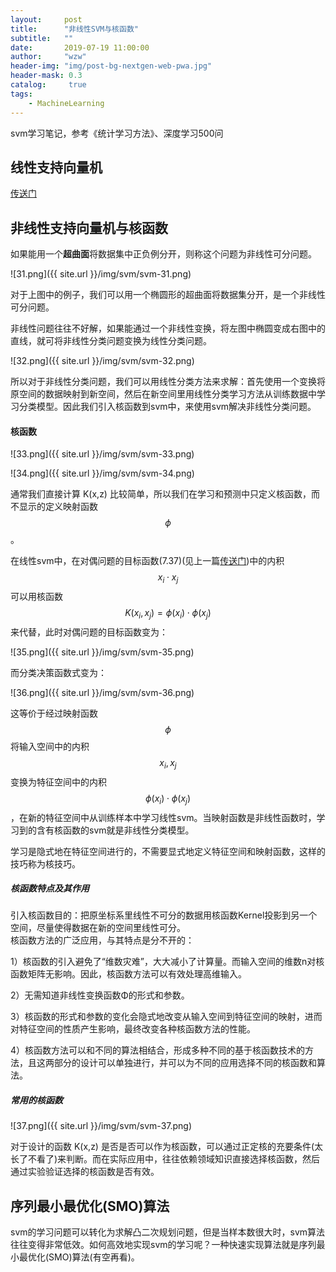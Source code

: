 ```yaml
---
layout:     post
title:      "非线性SVM与核函数"
subtitle:   ""
date:       2019-07-19 11:00:00
author:     "wzw"
header-img: "img/post-bg-nextgen-web-pwa.jpg"
header-mask: 0.3
catalog:     true
tags:
    - MachineLearning
---
```

<script type="text/javascript" async src="https://cdn.mathjax.org/mathjax/latest/MathJax.js?config=TeX-MML-AM_CHTML"> </script>

svm学习笔记，参考《统计学习方法》、深度学习500问

## 线性支持向量机

[传送门][线性svm]

## 非线性支持向量机与核函数

如果能用一个**超曲面**将数据集中正负例分开，则称这个问题为非线性可分问题。

![31.png]({{ site.url }}/img/svm/svm-31.png)

对于上图中的例子，我们可以用一个椭圆形的超曲面将数据集分开，是一个非线性可分问题。

非线性问题往往不好解，如果能通过一个非线性变换，将左图中椭圆变成右图中的直线，就可将非线性分类问题变换为线性分类问题。

![32.png]({{ site.url }}/img/svm/svm-32.png)

所以对于非线性分类问题，我们可以用线性分类方法来求解：首先使用一个变换将原空间的数据映射到新空间，然后在新空间里用线性分类学习方法从训练数据中学习分类模型。因此我们引入核函数到svm中，来使用svm解决非线性分类问题。

#### 核函数

![33.png]({{ site.url }}/img/svm/svm-33.png)

![34.png]({{ site.url }}/img/svm/svm-34.png)

通常我们直接计算 K(x,z) 比较简单，所以我们在学习和预测中只定义核函数，而不显示的定义映射函数
$$
\phi
$$
。

在线性svm中，在对偶问题的目标函数(7.37)(见上一篇[传送门][线性svm])中的内积
$$
x_i\cdot x_j
$$
可以用核函数
$$
K(x_i,x_j)=\phi(x_i)\cdot\phi(x_j)
$$
来代替，此时对偶问题的目标函数变为：

![35.png]({{ site.url }}/img/svm/svm-35.png)

而分类决策函数式变为：

![36.png]({{ site.url }}/img/svm/svm-36.png)

这等价于经过映射函数
$$
\phi
$$
将输入空间中的内积
$$
x_i,x_j
$$
变换为特征空间中的内积
$$
\phi(x_i)\cdot\phi(x_j)
$$
，在新的特征空间中从训练样本中学习线性svm。当映射函数是非线性函数时，学习到的含有核函数的svm就是非线性分类模型。

学习是隐式地在特征空间进行的，不需要显式地定义特征空间和映射函数，这样的技巧称为核技巧。

##### 核函数特点及其作用

​	引入核函数目的：把原坐标系里线性不可分的数据用核函数Kernel投影到另一个空间，尽量使得数据在新的空间里线性可分。  
​	核函数方法的广泛应用，与其特点是分不开的：  

1）核函数的引入避免了“维数灾难”，大大减小了计算量。而输入空间的维数n对核函数矩阵无影响。因此，核函数方法可以有效处理高维输入。

2）无需知道非线性变换函数Φ的形式和参数。

3）核函数的形式和参数的变化会隐式地改变从输入空间到特征空间的映射，进而对特征空间的性质产生影响，最终改变各种核函数方法的性能。

4）核函数方法可以和不同的算法相结合，形成多种不同的基于核函数技术的方法，且这两部分的设计可以单独进行，并可以为不同的应用选择不同的核函数和算法。

##### 常用的核函数

![37.png]({{ site.url }}/img/svm/svm-37.png)

对于设计的函数 K(x,z) 是否是否可以作为核函数，可以通过正定核的充要条件(太长了不看了)来判断。而在实际应用中，往往依赖领域知识直接选择核函数，然后通过实验验证选择的核函数是否有效。

## 序列最小最优化(SMO)算法

svm的学习问题可以转化为求解凸二次规划问题，但是当样本数很大时，svm算法往往变得非常低效。如何高效地实现svm的学习呢？一种快速实现算法就是序列最小最优化(SMO)算法(有空再看)。

[线性svm]: https://wzwhit.github.io/2019/07/18/SVM1/

